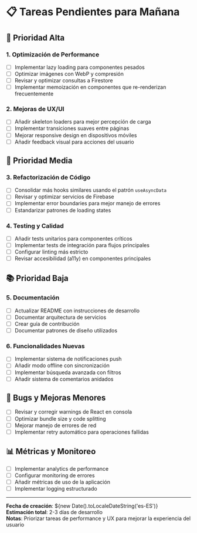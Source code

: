 # 📋 Tareas Pendientes para Mañana

## 🎯 Prioridad Alta

### 1. Optimización de Performance
- [ ] Implementar lazy loading para componentes pesados
- [ ] Optimizar imágenes con WebP y compresión
- [ ] Revisar y optimizar consultas a Firestore
- [ ] Implementar memoización en componentes que re-renderizan frecuentemente

### 2. Mejoras de UX/UI
- [ ] Añadir skeleton loaders para mejor percepción de carga
- [ ] Implementar transiciones suaves entre páginas
- [ ] Mejorar responsive design en dispositivos móviles
- [ ] Añadir feedback visual para acciones del usuario

## 🔧 Prioridad Media

### 3. Refactorización de Código
- [ ] Consolidar más hooks similares usando el patrón `useAsyncData`
- [ ] Revisar y optimizar servicios de Firebase
- [ ] Implementar error boundaries para mejor manejo de errores
- [ ] Estandarizar patrones de loading states

### 4. Testing y Calidad
- [ ] Añadir tests unitarios para componentes críticos
- [ ] Implementar tests de integración para flujos principales
- [ ] Configurar linting más estricto
- [ ] Revisar accesibilidad (a11y) en componentes principales

## 📚 Prioridad Baja

### 5. Documentación
- [ ] Actualizar README con instrucciones de desarrollo
- [ ] Documentar arquitectura de servicios
- [ ] Crear guía de contribución
- [ ] Documentar patrones de diseño utilizados

### 6. Funcionalidades Nuevas
- [ ] Implementar sistema de notificaciones push
- [ ] Añadir modo offline con sincronización
- [ ] Implementar búsqueda avanzada con filtros
- [ ] Añadir sistema de comentarios anidados

## 🐛 Bugs y Mejoras Menores
- [ ] Revisar y corregir warnings de React en consola
- [ ] Optimizar bundle size y code splitting
- [ ] Mejorar manejo de errores de red
- [ ] Implementar retry automático para operaciones fallidas

## 📊 Métricas y Monitoreo
- [ ] Implementar analytics de performance
- [ ] Configurar monitoring de errores
- [ ] Añadir métricas de uso de la aplicación
- [ ] Implementar logging estructurado

---

**Fecha de creación**: ${new Date().toLocaleDateString('es-ES')}  
**Estimación total**: 2-3 días de desarrollo  
**Notas**: Priorizar tareas de performance y UX para mejorar la experiencia del usuario